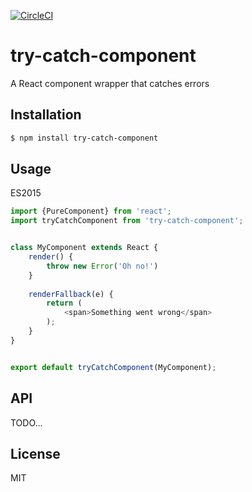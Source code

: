 [![CircleCI](https://circleci.com/gh/pheew/try-catch-component.svg?style=svg)](https://circleci.com/gh/pheew/try-catch-component)


# try-catch-component

A React component wrapper that catches errors

## Installation

```bash
$ npm install try-catch-component
```

## Usage

ES2015
```javascript
import {PureComponent} from 'react';
import tryCatchComponent from 'try-catch-component';


class MyComponent extends React {
    render() {
        throw new Error('Oh no!')
    }
    
    renderFallback(e) {
        return (
            <span>Something went wrong</span>  
        );
    }
}


export default tryCatchComponent(MyComponent);
```

## API

TODO...


## License

MIT
